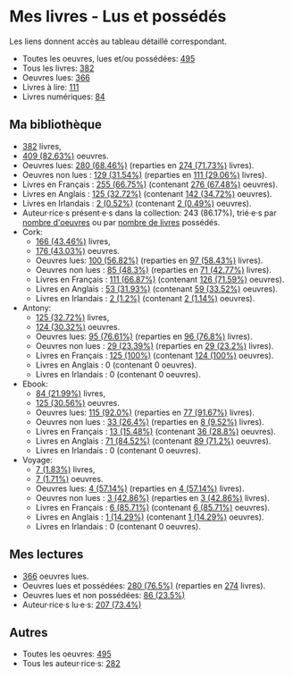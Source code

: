 # Mes livres - Lus et possédés

Les liens donnent accès au tableau détaillé correspondant.

- Toutes les oeuvres, lues et/ou possédées: [495](Lists/all_w.md)
- Tous les livres: [382](Lists/all_b.md)
- Oeuvres lues: [366](Lists/read_w.md)
- Livres à lire: [111](Lists/unread_owned_b.md)
- Livres numériques: [84](Lists/owned_ebook_b.md)

## Ma bibliothèque

- [382](Lists/owned_b.md) livres,
- [409 (82.63%)](Lists/owned_w.md) oeuvres.
- Oeuvres lues: [280 (68.46%)](Lists/read_owned_w.md) (reparties en [274 (71.73%)](Lists/read_owned_b.md) livres).
- Oeuvres non lues : [129 (31.54%)](Lists/unread_owned_w.md) (reparties en [111 (29.06%)](Lists/unread_owned_b.md) livres).
- Livres en Français : [255 (66.75%)](Lists/owned_fr_b.md) (contenant [276 (67.48%)](Lists/owned_fr_w.md) oeuvres).
- Livres en Anglais : [125 (32.72%)](Lists/owned_en_b.md) (contenant [142 (34.72%)](Lists/owned_en_w.md) oeuvres).
- Livres en Irlandais : [2 (0.52%)](Lists/owned_ga_b.md) (contenant [2 (0.49%)](Lists/owned_ga_w.md) oeuvres).
- Auteur·rice·s présent·e·s dans la collection: 243 (86.17%), trié·e·s par [nombre d'oeuvres](Lists/owned_w_a.md) ou par [nombre de livres](Lists/owned_b_a.md) possédés.
- Cork:
    - [166 (43.46%)](Lists/owned_cork_b.md) livres,
    - [176 (43.03%)](Lists/owned_cork_w.md) oeuvres.
    - Oeuvres lues: [100 (56.82%)](Lists/read_owned_cork_w.md) (reparties en [97 (58.43%)](Lists/read_owned_cork_b.md) livres).
    - Oeuvres non lues : [85 (48.3%)](Lists/unread_owned_cork_w.md) (reparties en [71 (42.77%)](Lists/unread_owned_cork_b.md) livres).
    - Livres en Français : [111 (66.87%)](Lists/owned_fr_cork_b.md) (contenant [126 (71.59%)](Lists/owned_fr_cork_w.md) oeuvres).
    - Livres en Anglais : [53 (31.93%)](Lists/owned_en_cork_b.md) (contenant [59 (33.52%)](Lists/owned_en_cork_w.md) oeuvres).
    - Livres en Irlandais : [2 (1.2%)](Lists/owned_ga_cork_b.md) (contenant [2 (1.14%)](Lists/owned_ga_cork_w.md) oeuvres).
- Antony:
    - [125 (32.72%)](Lists/owned_antony_b.md) livres,
    - [124 (30.32%)](Lists/owned_antony_w.md) oeuvres.
    - Oeuvres lues: [95 (76.61%)](Lists/read_owned_antony_w.md) (reparties en [96 (76.8%)](Lists/read_owned_antony_b.md) livres).
    - Oeuvres non lues : [29 (23.39%)](Lists/unread_owned_antony_w.md) (reparties en [29 (23.2%)](Lists/unread_owned_antony_b.md) livres).
    - Livres en Français : [125 (100%)](Lists/owned_fr_antony_b.md) (contenant [124 (100%)](Lists/owned_fr_antony_w.md) oeuvres).
    - Livres en Anglais : 0 (contenant 0 oeuvres).
    - Livres en Irlandais : 0 (contenant 0 oeuvres).
- Ebook:
    - [84 (21.99%)](Lists/owned_ebook_b.md) livres,
    - [125 (30.56%)](Lists/owned_ebook_w.md) oeuvres.
    - Oeuvres lues: [115 (92.0%)](Lists/read_owned_ebook_w.md) (reparties en [77 (91.67%)](Lists/read_owned_ebook_b.md) livres).
    - Oeuvres non lues : [33 (26.4%)](Lists/unread_owned_ebook_w.md) (reparties en [8 (9.52%)](Lists/unread_owned_ebook_b.md) livres).
    - Livres en Français : [13 (15.48%)](Lists/owned_fr_ebook_b.md) (contenant [36 (28.8%)](Lists/owned_fr_ebook_w.md) oeuvres).
    - Livres en Anglais : [71 (84.52%)](Lists/owned_en_ebook_b.md) (contenant [89 (71.2%)](Lists/owned_en_ebook_w.md) oeuvres).
    - Livres en Irlandais : 0 (contenant 0 oeuvres).
- Voyage:
    - [7 (1.83%)](Lists/owned_voyage_b.md) livres,
    - [7 (1.71%)](Lists/owned_voyage_w.md) oeuvres.
    - Oeuvres lues: [4 (57.14%)](Lists/read_owned_voyage_w.md) (reparties en [4 (57.14%)](Lists/read_owned_voyage_b.md) livres).
    - Oeuvres non lues : [3 (42.86%)](Lists/unread_owned_voyage_w.md) (reparties en [3 (42.86%)](Lists/unread_owned_voyage_b.md) livres).
    - Livres en Français : [6 (85.71%)](Lists/owned_fr_voyage_b.md) (contenant [6 (85.71%)](Lists/owned_fr_voyage_w.md) oeuvres).
    - Livres en Anglais : [1 (14.29%)](Lists/owned_en_voyage_b.md) (contenant [1 (14.29%)](Lists/owned_en_voyage_w.md) oeuvres).
    - Livres en Irlandais : 0 (contenant 0 oeuvres).

## Mes lectures

- [366](Lists/read_w.md) oeuvres lues.
- Oeuvres lues et possédées: [280 (76.5%)](Lists/read_owned_w.md) (reparties en [274](Lists/read_owned_b.md) livres).
- Oeuvres lues et non possédées: [86 (23.5%)](Lists/read_not_owned_w.md)
- Auteur·rice·s lu·e·s: [207 (73.4%)](Lists/read_a.md)

## Autres

- Toutes les oeuvres: [495](Lists/all_w.md)
- Tous les auteur·rice·s: [282](Lists/all_a.md)